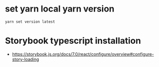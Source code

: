 # set yarn local yarn version

```
yarn set version latest

```


# Storybook typescript installation 

- https://storybook.js.org/docs/7.0/react/configure/overview#configure-story-loading
